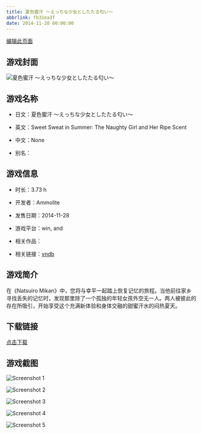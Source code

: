 ```yaml
---
title: 夏色蜜汗 ～えっちな少女としたたる匂い～
abbrlink: fb31ea3f
date: 2014-11-28 00:00:00
---
```

[编辑此页面](https://github.com/ACG-3/ADV3-source/blob/main/source/_posts/games/%E5%A4%8F%E8%89%B2%E8%9C%9C%E6%B1%97%20%EF%BD%9E%E3%81%88%E3%81%A3%E3%81%A1%E3%81%AA%E5%B0%91%E5%A5%B3%E3%81%A8%E3%81%97%E3%81%9F%E3%81%9F%E3%82%8B%E5%8C%82%E3%81%84%EF%BD%9E.md)

## 游戏封面

![夏色蜜汗 ～えっちな少女としたたる匂い～](https%3A//pan.timero.xyz/onedrive/img_lib_001/%E5%A4%8F%E8%89%B2%E8%9C%9C%E6%B1%97%20%EF%BD%9E%E3%81%88%E3%81%A3%E3%81%A1%E3%81%AA%E5%B0%91%E5%A5%B3%E3%81%A8%E3%81%97%E3%81%9F%E3%81%9F%E3%82%8B%E5%8C%82%E3%81%84%EF%BD%9E_cover.avif)


## 游戏名称

- 日文：夏色蜜汗 ～えっちな少女としたたる匂い～
- 英文：Sweet Sweat in Summer: The Naughty Girl and Her Ripe Scent
- 中文：None

- 别名：


## 游戏信息

- 时长：3.73 h
- 开发者：Ammolite
- 发售日期：2014-11-28
- 游戏平台：win, and
- 相关作品：

- 相关链接：[vndb](https://vndb.org/v16006)


## 游戏简介

在《Natsuiro Mikan》中，您将与幸平一起踏上恢复记忆的旅程。当他前往家乡寻找丢失的记忆时，发现那里除了一个孤独的年轻女孩外空无一人。两人被彼此的存在所吸引，开始享受这个充满新体验和身体交融的甜蜜汗水的闷热夏天。


## 下载链接

[点击下载](https://pan.timero.xyz/onedrive/adv_lib_001/%E5%A4%8F%E8%89%B2%E8%9C%9C%E6%B1%97%20%EF%BD%9E%E3%81%88%E3%81%A3%E3%81%A1%E3%81%AA%E5%B0%91%E5%A5%B3%E3%81%A8%E3%81%97%E3%81%9F%E3%81%9F%E3%82%8B%E5%8C%82%E3%81%84%EF%BD%9E)


## 游戏截图


![Screenshot 1](https%3A//pan.timero.xyz/onedrive/img_lib_001/%E5%A4%8F%E8%89%B2%E8%9C%9C%E6%B1%97%20%EF%BD%9E%E3%81%88%E3%81%A3%E3%81%A1%E3%81%AA%E5%B0%91%E5%A5%B3%E3%81%A8%E3%81%97%E3%81%9F%E3%81%9F%E3%82%8B%E5%8C%82%E3%81%84%EF%BD%9E_Screenshot_1.avif)

![Screenshot 2](https%3A//pan.timero.xyz/onedrive/img_lib_001/%E5%A4%8F%E8%89%B2%E8%9C%9C%E6%B1%97%20%EF%BD%9E%E3%81%88%E3%81%A3%E3%81%A1%E3%81%AA%E5%B0%91%E5%A5%B3%E3%81%A8%E3%81%97%E3%81%9F%E3%81%9F%E3%82%8B%E5%8C%82%E3%81%84%EF%BD%9E_Screenshot_2.avif)

![Screenshot 3](https%3A//pan.timero.xyz/onedrive/img_lib_001/%E5%A4%8F%E8%89%B2%E8%9C%9C%E6%B1%97%20%EF%BD%9E%E3%81%88%E3%81%A3%E3%81%A1%E3%81%AA%E5%B0%91%E5%A5%B3%E3%81%A8%E3%81%97%E3%81%9F%E3%81%9F%E3%82%8B%E5%8C%82%E3%81%84%EF%BD%9E_Screenshot_3.avif)

![Screenshot 4](https%3A//pan.timero.xyz/onedrive/img_lib_001/%E5%A4%8F%E8%89%B2%E8%9C%9C%E6%B1%97%20%EF%BD%9E%E3%81%88%E3%81%A3%E3%81%A1%E3%81%AA%E5%B0%91%E5%A5%B3%E3%81%A8%E3%81%97%E3%81%9F%E3%81%9F%E3%82%8B%E5%8C%82%E3%81%84%EF%BD%9E_Screenshot_4.avif)

![Screenshot 5](https%3A//pan.timero.xyz/onedrive/img_lib_001/%E5%A4%8F%E8%89%B2%E8%9C%9C%E6%B1%97%20%EF%BD%9E%E3%81%88%E3%81%A3%E3%81%A1%E3%81%AA%E5%B0%91%E5%A5%B3%E3%81%A8%E3%81%97%E3%81%9F%E3%81%9F%E3%82%8B%E5%8C%82%E3%81%84%EF%BD%9E_Screenshot_5.avif)

